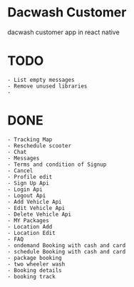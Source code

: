 # Dacwash Customer

dacwash customer app in react native

# TODO

    - List empty messages
    - Remove unused libraries
    -

# DONE

    - Tracking Map
    - Reschedule scooter
    - Chat
    - Messages
    - Terms and condition of Signup
    - Cancel
    - Profile edit
    - Sign Up Api
    - Login Api
    - Logout Api
    - Add Vehicle Api
    - Edit Vehicle Api
    - Delete Vehicle Api
    - MY Packages
    - Location Add
    - Location Edit
    - FAQ
    - ondemand Booking with cash and card
    - schedule Booking with cash and card
    - package booking
    - two wheeler wash
    - Booking details
    - booking track
